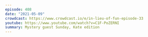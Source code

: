 ```yaml
---
episode: 408
date: "2021-05-09"
crowdcast: https://www.crowdcast.io/e/in-lieu-of-fun-episode-33
youtube: https://www.youtube.com/watch?v=C1F-PoZERNI
summary: Mystery guest Sunday, Kate edition
---
```

